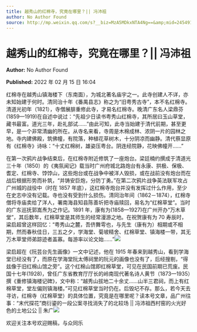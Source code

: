 ```yaml
---
title: 越秀山的红棉寺，究竟在哪里？|| 冯沛祖
author: No Author Found
source: http://mp.weixin.qq.com/s?__biz=MzA5MDkxNTA4Ng==&amp;mid=2454911970&amp;idx=1&amp;sn=4faccc574f8275bb6e427e5c80dbd312&amp;chksm=87a23383b0d5ba955f86217286fbd698f2f11c5a01c5441bdfbb1b54388153f80d2280b60c48#rd
---
```


# 越秀山的红棉寺，究竟在哪里？|| 冯沛祖

**Author:** No Author Found

**Published:** 2022 年 02 月 15 日 16:04

红棉寺在越秀山镇海楼下（东南面），为城北著名庙宇之一。此寺创建人不详，亦未知始建于何时。清同治十年《番禺县志》称之为“旧粤秀古寺”，本不名红棉寺。清道光初年（1821），寺僧展腓重修此寺，才易名红棉寺。晚清广东名人梁鼎芬(1859—1919)在自述中说过：“先祖少日读书粤秀山红棉寺，其所居曰玉山草堂，藏书最富。道光三年，赴礼部试……”由此可知，此寺当始建于清代前期，甚至更早，是一个非常清幽的所在。从寺名来看，寺周是木棉成林、浓阴一片的园林之地。寺内建佛殿，筑佛幢，有院落，种植花草树木，十分阴凉而幽静。清代蔡显原有《红棉寺》诗咏：“十丈红棉树，雄姿压粤台。阴连经院静，花映佛幢开……”

在第一次鸦片战争结束后，在红棉寺附近修筑了一座炮台。梁廷楠约撰成于清道光三十年（1850）的《夷氛闻记》载当时广州府城北路炮台有永康、拱极、保极、耆定、红棉寺、饽饽山，这些炮台或在战争中被洋人毁损，或在战前没有炮台而在战后根据形势而补筑，“并铸安巨炮，分防丁勇。”在第二次鸦片战争英法联军攻占广州城的战役中（时在 1857 年底），这红棉寺炮台并没有发挥过什么作用，至少在史志中没有记载。寺也没有受到什么损伤。清同治年间（1862－1874），红棉寺僧将寺庙卖给了洋人，署南海县知县陈善圻把寺庙赎回，易名为“红棉草堂”。当时的广东巡抚郭嵩焘为之作记。1891 年，康有为(1858—1927)在广州开办“万木草堂”，其后数年，红棉草堂是其师生的经常漫游之地。在祝贺康有为 70 寿辰时，粱启超曾这样回忆：“粤秀山之麓，吾侪舞雩也，与先生（康有为）相期或不相期，然而春秋佳日，三五之夕，学海堂、菊坡精舍、红棉草堂、镇海楼一带，其无万木草堂师弟踪迹者盖寡。每游率以论文始……”![](https://mmbiz.qpic.cn/mmbiz_jpg/PJWG74pLsMZ9PStfyoqJfia3FtztI7icgJLwNsm1uOYvhxwvb2lNvW8On8L2UhicHD2mwicHodBLtTGRqjlgicbPaiag/640)

梁启超在《阮芸台先生画像》一文中记述，他在 1915 年春来到越秀山，看到学海堂已经没有了，而原在学海堂阮太傅祠里的阮元的画像也没有了，后经搜剔，“得兹像于旧红棉山馆之旁”。这个红棉山馆即红棉草堂，可见在民国前期已荒废。民国十七年(1928)，曾任广东省教育厅厅长的岭南现代著名诗人黄节（1873—1935）撰《重修镇海楼记碑》，文中称：“越秀山拔地二十余丈……山半三君祠，而上有红棉草堂，堂左偏则镇海楼。”可见红棉草堂当时仍在。后毁圮不存。那么，若今天去寻访，红棉寺（红棉草堂）的具体位置，究竟是在哪里呢？读本号文章，品广州往事：“末代探花”商衍鎏的一段公案寻找消失了的北较场 || 冯沛祖西村窑的火光好色的土地公公 || 朱广![](https://mmbiz.qpic.cn/mmbiz_jpg/PJWG74pLsMZ9PStfyoqJfia3FtztI7icgJUpnN0ibvPMyViaDYEe6G8VdXGwOfxSdOGtS36l75Lj6XV8gyeoT9Eesw/640)

欢迎关注本号欢迎赐稿，与众同乐
